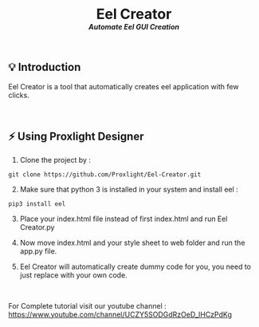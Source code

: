 <p align="center">
<h1 align="center" style="margin: 0 auto 0 auto;">Eel Creator</h1>
<h5 align="center" style="margin: 0 auto 0 auto;">Automate Eel GUI Creation</h5>
</p>
<br>



## 💡 Introduction

Eel Creator is a tool that automatically creates eel application with few clicks.

<br>

## ⚡️ Using Proxlight Designer

1. Clone the project by :
```
git clone https://github.com/Proxlight/Eel-Creator.git

```

2. Make sure that python 3 is installed in your system and install eel : 
```
pip3 install eel

```

3. Place your index.html file instead of first index.html and run Eel Creator.py 


4. Now move index.html and your style sheet to web folder and run the app.py file.

5. Eel Creator will automatically create dummy code for you, you need to just replace with your own code.

<br>

For Complete tutorial visit our youtube channel : https://www.youtube.com/channel/UCZY5SODGdRzOeD_lHCzPdKg
